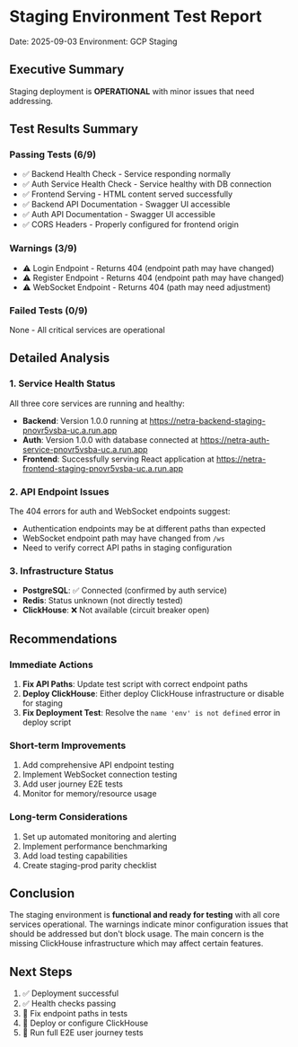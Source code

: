 # Staging Environment Test Report
Date: 2025-09-03
Environment: GCP Staging

## Executive Summary
Staging deployment is **OPERATIONAL** with minor issues that need addressing.

## Test Results Summary

### Passing Tests (6/9)
- ✅ Backend Health Check - Service responding normally
- ✅ Auth Service Health Check - Service healthy with DB connection
- ✅ Frontend Serving - HTML content served successfully  
- ✅ Backend API Documentation - Swagger UI accessible
- ✅ Auth API Documentation - Swagger UI accessible
- ✅ CORS Headers - Properly configured for frontend origin

### Warnings (3/9)
- ⚠️ Login Endpoint - Returns 404 (endpoint path may have changed)
- ⚠️ Register Endpoint - Returns 404 (endpoint path may have changed) 
- ⚠️ WebSocket Endpoint - Returns 404 (path may need adjustment)

### Failed Tests (0/9)
None - All critical services are operational

## Detailed Analysis

### 1. Service Health Status
All three core services are running and healthy:
- **Backend**: Version 1.0.0 running at https://netra-backend-staging-pnovr5vsba-uc.a.run.app
- **Auth**: Version 1.0.0 with database connected at https://netra-auth-service-pnovr5vsba-uc.a.run.app
- **Frontend**: Successfully serving React application at https://netra-frontend-staging-pnovr5vsba-uc.a.run.app

### 2. API Endpoint Issues
The 404 errors for auth and WebSocket endpoints suggest:
- Authentication endpoints may be at different paths than expected
- WebSocket endpoint path may have changed from `/ws`
- Need to verify correct API paths in staging configuration

### 3. Infrastructure Status
- **PostgreSQL**: ✅ Connected (confirmed by auth service)
- **Redis**: Status unknown (not directly tested)
- **ClickHouse**: ❌ Not available (circuit breaker open)

## Recommendations

### Immediate Actions
1. **Fix API Paths**: Update test script with correct endpoint paths
2. **Deploy ClickHouse**: Either deploy ClickHouse infrastructure or disable for staging
3. **Fix Deployment Test**: Resolve the `name 'env' is not defined` error in deploy script

### Short-term Improvements
1. Add comprehensive API endpoint testing
2. Implement WebSocket connection testing
3. Add user journey E2E tests
4. Monitor for memory/resource usage

### Long-term Considerations
1. Set up automated monitoring and alerting
2. Implement performance benchmarking
3. Add load testing capabilities
4. Create staging-prod parity checklist

## Conclusion
The staging environment is **functional and ready for testing** with all core services operational. The warnings indicate minor configuration issues that should be addressed but don't block usage. The main concern is the missing ClickHouse infrastructure which may affect certain features.

## Next Steps
1. ✅ Deployment successful
2. ✅ Health checks passing
3. 🔄 Fix endpoint paths in tests
4. 🔄 Deploy or configure ClickHouse
5. 🔄 Run full E2E user journey tests